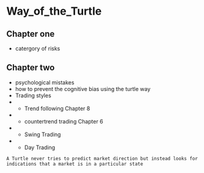 # Way_of_the_Turtle

## Chapter one 

- catergory of risks

## Chapter two
- psychological mistakes
- how to prevent the cognitive bias using the turtle way
- Trading styles 
- - Trend following  Chapter 8
- - countertrend trading  Chapter 6 
- - Swing Trading
- - Day Trading

```A Turtle never tries to predict market direction but instead looks for indications that a market is in a particular state```